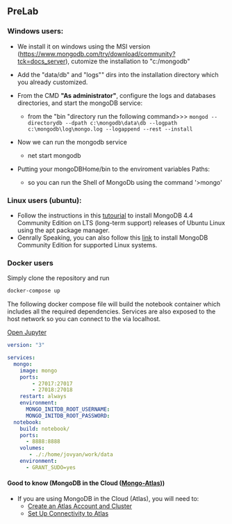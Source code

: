 ## PreLab



### Windows users:

- We install it on windows using the MSI version (https://www.mongodb.com/try/download/community?tck=docs_server), cutomize the installation to "c:/mongodb"
- Add the "data/db"  and "logs"" dirs into the installation directory which you already customized.
- From the CMD **"As administrator"**, configure the logs and databases directories, and start the mongoDB service:
    -  from the "bin "directory run the following command>>> <code>mongod --directorydb --dpath c:\mongodb\data\db --logpath c:\mongodb\log\mongo.log --logappend --rest --install </code>

- Now we can run the mongodb service 
    - net start mongodb
- Putting your mongoDBHome/bin to the enviroment variables Paths:
    - so you can run the Shell of MongoDb using the command '>mongo'

### Linux users (ubuntu):
- Follow the instructions in this [tutourial](https://docs.mongodb.com/manual/tutorial/install-mongodb-on-ubuntu/) to install MongoDB 4.4 Community Edition on LTS (long-term support) releases of Ubuntu Linux using the apt package manager.
- Genrally Speaking, you can also follow this [link](https://docs.mongodb.com/manual/administration/install-on-linux/) to install MongoDB Community Edition for supported Linux systems. 


### Docker users

Simply clone the repository and run

```bash
docker-compose up
```

The following docker compose file will build the notebook container which includes all the required dependencies.
Services are also exposed to the host network so you can connect to the via localhost.

[Open Jupyter](http://127.0.0.1:8888/)


```yaml
version: "3"

services:
  mongo:
    image: mongo
    ports:
        - 27017:27017
        - 27018:27018
    restart: always
    environment:
      MONGO_INITDB_ROOT_USERNAME: 
      MONGO_INITDB_ROOT_PASSWORD: 
  notebook:
    build: notebook/
    ports:
      - 8888:8888
    volumes:
       - ./:/home/jovyan/work/data
    environment:
      - GRANT_SUDO=yes
```     


#### Good to know (MongoDB in the Cloud ([Mongo-Atlas](https://docs.atlas.mongodb.com/getting-started/)))

- If you are using MongoDB in the Cloud (Atlas), you will need to:
    - [Create an Atlas Account and Cluster](https://docs.atlas.mongodb.com/getting-started/)
    - [Set Up Connectivity to Atlas](https://docs.mongodb.com/guides/cloud/connectionstring/)
